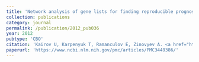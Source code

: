 ```yaml
---
title: 'Network analysis of gene lists for finding reproducible prognostic breast cancer gene signatures'
collection: publications
category: journal
permalink: /publication/2012_pub036
year: 2012
pubtype: 'CBO'
citation: 'Kairov U, Karpenyuk T, Ramanculov E, Zinovyev A. <a href="https://www.ncbi.nlm.nih.gov/pmc/articles/PMC3449386/">Network analysis of gene lists for finding reproducible prognostic breast cancer gene signatures</a>. 2012. <i>Bioinformation</i> 18(6):773-776'
paperurl: 'https://www.ncbi.nlm.nih.gov/pmc/articles/PMC3449386/'
---
```

